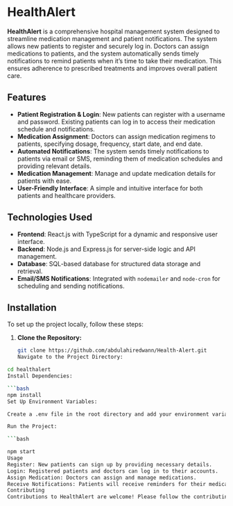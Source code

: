 # HealthAlert

**HealthAlert** is a comprehensive hospital management system designed to streamline medication management and patient notifications. The system allows new patients to register and securely log in. Doctors can assign medications to patients, and the system automatically sends timely notifications to remind patients when it’s time to take their medication. This ensures adherence to prescribed treatments and improves overall patient care.

## Features

- **Patient Registration & Login**: New patients can register with a username and password. Existing patients can log in to access their medication schedule and notifications.
- **Medication Assignment**: Doctors can assign medication regimens to patients, specifying dosage, frequency, start date, and end date.
- **Automated Notifications**: The system sends timely notifications to patients via email or SMS, reminding them of medication schedules and providing relevant details.
- **Medication Management**: Manage and update medication details for patients with ease.
- **User-Friendly Interface**: A simple and intuitive interface for both patients and healthcare providers.

## Technologies Used

- **Frontend**: React.js with TypeScript for a dynamic and responsive user interface.
- **Backend**: Node.js and Express.js for server-side logic and API management.
- **Database**: SQL-based database for structured data storage and retrieval.
- **Email/SMS Notifications**: Integrated with `nodemailer` and `node-cron` for scheduling and sending notifications.

## Installation

To set up the project locally, follow these steps:

1. **Clone the Repository:**

   ```bash
   git clone https://github.com/abdulahiredwann/Health-Alert.git
   Navigate to the Project Directory:

```bash
cd healthalert
Install Dependencies:

```bash
npm install
Set Up Environment Variables:

Create a .env file in the root directory and add your environment variables as required.

Run the Project:

```bash

npm start
Usage
Register: New patients can sign up by providing necessary details.
Login: Registered patients and doctors can log in to their accounts.
Assign Medication: Doctors can assign and manage medications.
Receive Notifications: Patients will receive reminders for their medication schedules.
Contributing
Contributions to HealthAlert are welcome! Please follow the contributing guidelines and ensure that your changes are well-tested.


